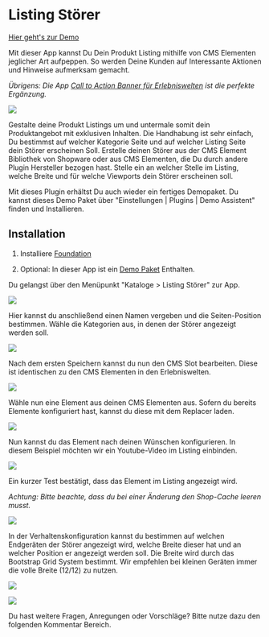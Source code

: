 # Listing Störer

[Hier geht's zur Demo](https://demo.moori.net/Stoerer-im-Listing-Demo/)

Mit dieser App kannst Du Dein Produkt Listing mithilfe von CMS Elementen jeglicher Art
aufpeppen. So werden Deine Kunden auf Interessante Aktionen und Hinweise aufmerksam 
gemacht.

_Übrigens: Die App
[Call to Action Banner für Erlebniswelten](../MoorlCmsCtaBanner/index.md)
ist die perfekte Ergänzung._

![](images/mi-01.jpg)

Gestalte deine Produkt Listings um und untermale somit dein Produktangebot mit 
exklusiven Inhalten. Die Handhabung ist sehr einfach, Du bestimmst auf welcher 
Kategorie Seite und auf welcher Listing Seite dein Störer erscheinen Soll. 
Erstelle deinen Störer aus der CMS Element Bibliothek von Shopware oder aus CMS 
Elementen, die Du durch andere Plugin Hersteller bezogen hast. Stelle ein an 
welcher Stelle im Listing, welche Breite und für welche Viewports dein Störer 
erscheinen soll.

Mit dieses Plugin erhältst Du auch wieder ein fertiges Demopaket. 
Du kannst dieses Demo Paket über "Einstellungen | Plugins | Demo Assistent" finden 
und Installieren. 

## Installation

1.  Installiere
    [Foundation](../MoorlFoundation/index.md)
   
2.  Optional: In dieser App ist ein
    [Demo Paket](../MoorlFoundation/demo-assistant.md)
    Enthalten.

Du gelangst über den Menüpunkt "Kataloge > Listing Störer" zur App.

![](images/mi-02.jpg)

Hier kannst du anschließend einen Namen vergeben und die Seiten-Position bestimmen.
Wähle die Kategorien aus, in denen der Störer angezeigt werden soll.

![](images/mi-03.jpg)

Nach dem ersten Speichern kannst du nun den CMS Slot bearbeiten.
Diese ist identischen zu den CMS Elementen in den Erlebniswelten.

![](images/mi-04.jpg)

Wähle nun eine Element aus deinen CMS Elementen aus. Sofern du bereits
Elemente konfiguriert hast, kannst du diese mit dem Replacer laden.

![](images/mi-05.jpg)

Nun kannst du das Element nach deinen Wünschen konfigurieren. In diesem Beispiel
möchten wir ein Youtube-Video im Listing einbinden.

![](images/mi-06.jpg)

Ein kurzer Test bestätigt, dass das Element im Listing angezeigt wird.

_Achtung: Bitte beachte, dass du bei einer Änderung den Shop-Cache leeren musst._

![](images/mi-07.jpg)

In der Verhaltenskonfiguration kannst du bestimmen auf welchen Endgeräten der Störer
angezeigt wird, welche Breite dieser hat und an welcher Position er angezeigt werden
soll. Die Breite wird durch das Bootstrap Grid System bestimmt. Wir empfehlen bei 
kleinen Geräten immer die volle Breite (12/12) zu nutzen.

![](images/mi-08.jpg)

![](images/mi-09.jpg)

Du hast weitere Fragen, Anregungen oder Vorschläge? Bitte nutze dazu den folgenden
Kommentar Bereich.